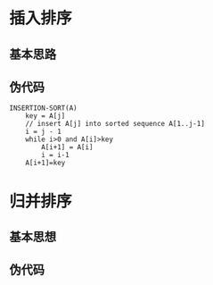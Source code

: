
# 插入排序

## 基本思路

## 伪代码

```
INSERTION-SORT(A)
    key = A[j]
    // insert A[j] into sorted sequence A[1..j-1]
    i = j - 1
    while i>0 and A[i]>key
        A[i+1] = A[i]
        i = i-1
    A[i+1]=key
```

# 归并排序

## 基本思想

## 伪代码
